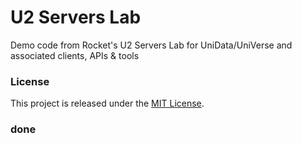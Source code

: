 U2 Servers Lab
==============

Demo code from Rocket's U2 Servers Lab for UniData/UniVerse and associated clients, APIs &amp; tools

### License

This project is released under the [MIT License](http://www.opensource.org/licenses/MIT).

### done
